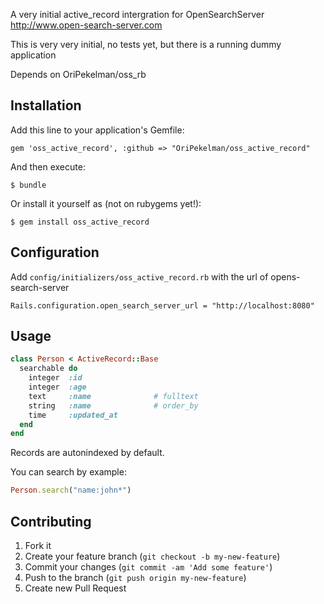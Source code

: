 A very initial active_record intergration for OpenSearchServer http://www.open-search-server.com

This is very very initial, no tests yet, but there is a running dummy application

Depends on OriPekelman/oss_rb

## Installation

Add this line to your application's Gemfile:

    gem 'oss_active_record', :github => "OriPekelman/oss_active_record"

And then execute:

    $ bundle

Or install it yourself as (not on rubygems yet!):

    $ gem install oss_active_record

## Configuration
Add `config/initializers/oss_active_record.rb` with the url of opens-search-server

	Rails.configuration.open_search_server_url = "http://localhost:8080"

## Usage


```ruby
class Person < ActiveRecord::Base
  searchable do
    integer  :id
    integer  :age
    text     :name              # fulltext
    string   :name              # order_by
    time     :updated_at
  end
end
```
Records are autonindexed by default.

You can search by example:

```ruby
Person.search("name:john*")
```

## Contributing

1. Fork it
2. Create your feature branch (`git checkout -b my-new-feature`)
3. Commit your changes (`git commit -am 'Add some feature'`)
4. Push to the branch (`git push origin my-new-feature`)
5. Create new Pull Request



